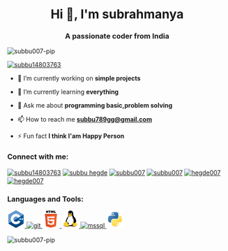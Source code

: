 <h1 align="center">Hi 👋, I'm subrahmanya</h1>
<h3 align="center">A passionate coder from India</h3>

<p align="left"> <img src="https://komarev.com/ghpvc/?username=subbu007-pip&label=Profile%20views&color=0e75b6&style=flat" alt="subbu007-pip" /> </p>

<p align="left"> <a href="https://twitter.com/subbu14803763" target="blank"><img src="https://img.shields.io/twitter/follow/subbu14803763?logo=twitter&style=for-the-badge" alt="subbu14803763" /></a> </p>

- 🔭 I’m currently working on **simple projects**

- 🌱 I’m currently learning **everything**

- 💬 Ask me about **programming basic,problem solving**

- 📫 How to reach me **subbu789gg@gmail.com**

- ⚡ Fun fact **I think I'am Happy Person**

<h3 align="left">Connect with me:</h3>
<p align="left">
<a href="https://twitter.com/subbu14803763" target="blank"><img align="center" src="https://raw.githubusercontent.com/rahuldkjain/github-profile-readme-generator/master/src/images/icons/Social/twitter.svg" alt="subbu14803763" height="30" width="40" /></a>
<a href="https://linkedin.com/in/subbu hegde" target="blank"><img align="center" src="https://raw.githubusercontent.com/rahuldkjain/github-profile-readme-generator/master/src/images/icons/Social/linked-in-alt.svg" alt="subbu hegde" height="30" width="40" /></a>
<a href="https://stackoverflow.com/users/subbu007" target="blank"><img align="center" src="https://raw.githubusercontent.com/rahuldkjain/github-profile-readme-generator/master/src/images/icons/Social/stack-overflow.svg" alt="subbu007" height="30" width="40" /></a>
<a href="https://kaggle.com/subbu007" target="blank"><img align="center" src="https://raw.githubusercontent.com/rahuldkjain/github-profile-readme-generator/master/src/images/icons/Social/kaggle.svg" alt="subbu007" height="30" width="40" /></a>
<a href="https://www.hackerrank.com/hegde007" target="blank"><img align="center" src="https://raw.githubusercontent.com/rahuldkjain/github-profile-readme-generator/master/src/images/icons/Social/hackerrank.svg" alt="hegde007" height="30" width="40" /></a>
<a href="https://auth.geeksforgeeks.org/user/hegde007" target="blank"><img align="center" src="https://raw.githubusercontent.com/rahuldkjain/github-profile-readme-generator/master/src/images/icons/Social/geeks-for-geeks.svg" alt="hegde007" height="30" width="40" /></a>
</p>

<h3 align="left">Languages and Tools:</h3>
<p align="left"> <a href="https://www.w3schools.com/cpp/" target="_blank" rel="noreferrer"> <img src="https://raw.githubusercontent.com/devicons/devicon/master/icons/cplusplus/cplusplus-original.svg" alt="cplusplus" width="40" height="40"/> </a> <a href="https://git-scm.com/" target="_blank" rel="noreferrer"> <img src="https://www.vectorlogo.zone/logos/git-scm/git-scm-icon.svg" alt="git" width="40" height="40"/> </a> <a href="https://www.w3.org/html/" target="_blank" rel="noreferrer"> <img src="https://raw.githubusercontent.com/devicons/devicon/master/icons/html5/html5-original-wordmark.svg" alt="html5" width="40" height="40"/> </a> <a href="https://www.linux.org/" target="_blank" rel="noreferrer"> <img src="https://raw.githubusercontent.com/devicons/devicon/master/icons/linux/linux-original.svg" alt="linux" width="40" height="40"/> </a> <a href="https://www.microsoft.com/en-us/sql-server" target="_blank" rel="noreferrer"> <img src="https://www.svgrepo.com/show/303229/microsoft-sql-server-logo.svg" alt="mssql" width="40" height="40"/> </a> <a href="https://www.python.org" target="_blank" rel="noreferrer"> <img src="https://raw.githubusercontent.com/devicons/devicon/master/icons/python/python-original.svg" alt="python" width="40" height="40"/> </a> </p>

<p><img align="center" src="https://github-readme-stats.vercel.app/api/top-langs?username=subbu007-pip&show_icons=true&locale=en&layout=compact" alt="subbu007-pip" /></p>
